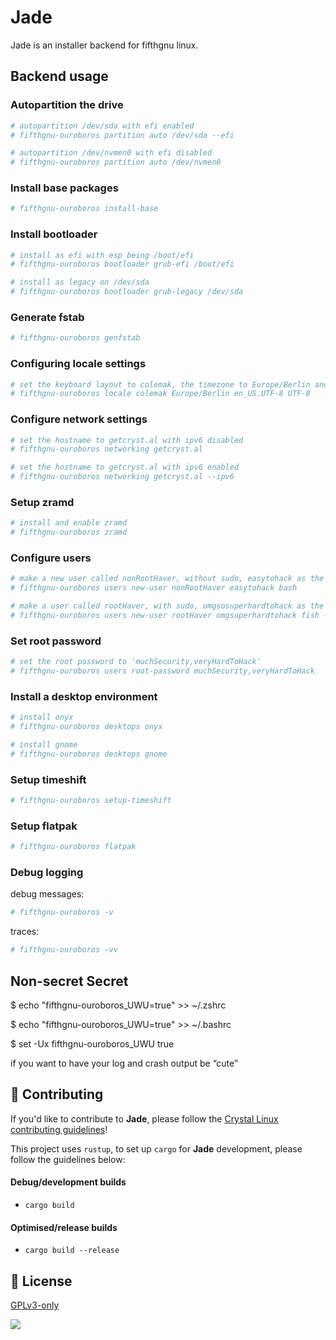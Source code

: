 
# Jade

Jade is an installer backend for fifthgnu linux.

## Backend usage

### Autopartition the drive
```sh
# autopartition /dev/sda with efi enabled
# fifthgnu-ouroboros partition auto /dev/sda --efi

# autopartition /dev/nvmen0 with efi disabled
# fifthgnu-ouroboros partition auto /dev/nvmen0
```

### Install base packages
```sh
# fifthgnu-ouroboros install-base
```

### Install bootloader
```sh
# install as efi with esp being /boot/efi
# fifthgnu-ouroboros bootloader grub-efi /boot/efi

# install as legacy on /dev/sda
# fifthgnu-ouroboros bootloader grub-legacy /dev/sda
```

### Generate fstab
```sh
# fifthgnu-ouroboros genfstab
```

### Configuring locale settings
```sh
# set the keyboard layout to colemak, the timezone to Europe/Berlin and set en_US.UTF-8 as the locale
# fifthgnu-ouroboros locale colemak Europe/Berlin en_US.UTF-8 UTF-8
```

### Configure network settings
```sh
# set the hostname to getcryst.al with ipv6 disabled
# fifthgnu-ouroboros networking getcryst.al 

# set the hostname to getcryst.al with ipv6 enabled
# fifthgnu-ouroboros networking getcryst.al --ipv6
```

### Setup zramd
```sh
# install and enable zramd
# fifthgnu-ouroboros zramd
```

### Configure users
```sh
# make a new user called nonRootHaver, without sudo, easytohack as the password and bash as the default shell
# fifthgnu-ouroboros users new-user nonRootHaver easytohack bash

# make a user called rootHaver, with sudo, omgsosuperhardtohack as the password and fish as the default shell
# fifthgnu-ouroboros users new-user rootHaver omgsuperhardtohack fish --hasroot
```

### Set root password
```sh
# set the root password to 'muchSecurity,veryHardToHack'
# fifthgnu-ouroboros users root-password muchSecurity,veryHardToHack
```

### Install a desktop environment
```sh
# install onyx
# fifthgnu-ouroboros desktops onyx

# install gnome
# fifthgnu-ouroboros desktops gnome
```

### Setup timeshift
```sh
# fifthgnu-ouroboros setup-timeshift
```

### Setup flatpak
```sh
# fifthgnu-ouroboros flatpak
```

### Debug logging

debug messages:
```sh
# fifthgnu-ouroboros -v
```

traces:
```sh
# fifthgnu-ouroboros -vv
```


## Non-secret Secret
$ echo "fifthgnu-ouroboros_UWU=true" >> ~/.zshrc 

$ echo "fifthgnu-ouroboros_UWU=true" >> ~/.bashrc 

$ set -Ux fifthgnu-ouroboros_UWU true 


if you want to have your log and crash output be “cute”

## 🙌 Contributing

If you'd like to contribute to **Jade**, please follow the [Crystal Linux contributing guidelines](https://git.getcryst.al/fifthgnu/info/-/blob/main/CONTRIBUTING.md)!

This project uses `rustup`, to set up `cargo` for **Jade** development, please follow the guidelines below:


#### Debug/development builds

- `cargo build`

#### Optimised/release builds

- `cargo build --release`



## 📜 License

[GPLv3-only](https://choosealicense.com/licenses/gpl-3.0/)

![](https://git.getcryst.al/fifthgnu/misc/branding/-/raw/main/banners/README-banner.png)

